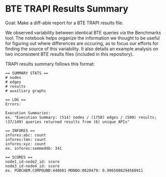 # BTE TRAPI Results Summary

Goal: Make a diff-able report for a BTE TRAPI results file.

We observed variability between identical BTE queries via the Benchmarks tool. The notebook helps organize the information we thought to be useful for figuring out where differences are occuring, as to focus our efforts for finding the source of this variability. It also details an example analysis on two inconsistent BTE results files (included in this repository).

TRAPI results summary follows this format:

```
== SUMMARY STATS ==
# nodes
# edges
# results
# auxiliary graphs

== LOG ==
Errors:

Execution Summaries:
ex. "Execution Summary: (514) nodes / (1758) edges / (500) results; (37/149) queries returned results from (6) unique APIs"

== INFORES == 
infores:abc: count
infores:lmn: count
infores:xyz: count
ex. infores:semmeddb: 341

== SCORES ==
node1_id-node2_id: score
node3_id-node4_id: score
ex. PUBCHEM.COMPOUND:448601-MONDO:0020479: 0.9965088294560911
```
